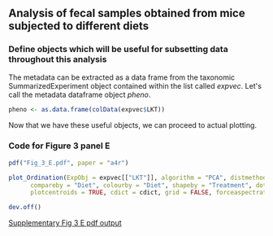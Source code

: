 ## Analysis of fecal samples obtained from mice subjected to different diets

### Define objects which will be useful for subsetting data throughout this analysis
The metadata can be extracted as a data frame from the taxonomic SummarizedExperiment object contained within the list called _expvec_. Let's call the metadata dataframe object _pheno_.

```R
pheno <- as.data.frame(colData(expvec$LKT))
```

Now that we have these useful objects, we can proceed to actual plotting.

### Code for Figure 3 panel E
```R
pdf("Fig_3_E.pdf", paper = "a4r")

plot_Ordination(ExpObj = expvec[["LKT"]], algorithm = "PCA", distmethod = "bray",
      compareby = "Diet", colourby = "Diet", shapeby = "Treatment", dotsize = 1.4,
      plotcentroids = TRUE, cdict = cdict, grid = FALSE, forceaspectratio = 1)

dev.off()
```

[Supplementary Fig 3 E pdf output](../pdfs/Fig_3_E.pdf)
